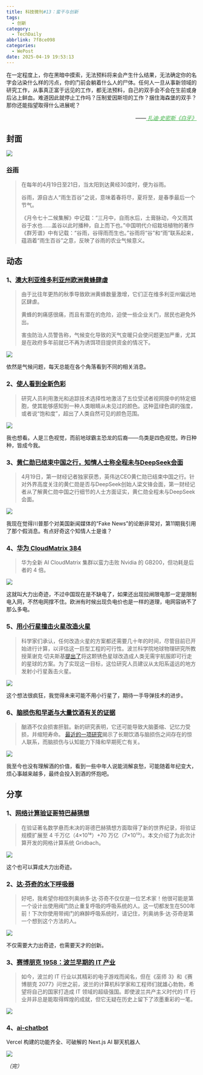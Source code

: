 ```yaml
---
title: 科技微刊#13：蛮干与创新
tags:
  - 创新
category:
  - TechDaily
abbrlink: 7f8ce098
categories:
  - WePost
date: 2025-04-19 19:53:13
---
```

在一定程度上，你在黑暗中摸索，无法预料将来会产生什么结果，无法确定你的名字会沾染什么样的污点，你的门前会躺着什么人的尸体。任何人一旦从事新领域的研究工作，从事真正富于远见的工作，都无法预料，自己的双手会不会在生前或身后沾上鲜血。难道因此就停止工作吗？压制爱因斯坦的工作？捆住海森堡的双手？那你还能指望取得什么进展呢？
<div style="text-align: right; margin-top: 1em; font-style: italic;">
  ——<a href="https://weread.qq.com/web/bookDetail/58a322e0813ab6e79g0159ca" style="color: #41B349 !important;">
		扎迪·史密斯《白牙》
  </a>
</div>
<!-- more --> 

## 封面

![](https://techdaily.oss-cn-shanghai.aliyuncs.com/13/1301.jpg)
### [谷雨](https://www.cma.gov.cn/ztbd/2024zt/24jq/gy/index.html)

> 在每年的4月19日至21日，当太阳到达黄经30度时，便为谷雨。
> 
> 谷雨，源自古人“雨生百谷”之说，意味着春将尽，夏将至，是春季最后一个节气。
> 
> 《月令七十二候集解》中记载：“三月中，自雨水后，土膏脉动，今又雨其谷于水也……盖谷以此时播种，自上而下也。”中国明代介绍栽培植物的著作《群芳谱》中有记载：“谷雨，谷得雨而生也。”谷雨将“谷”和“雨”联系起来，蕴涵着“雨生百谷”之意，反映了谷雨的农业气候意义。

## 动态

### 1、[澳大利亚维多利亚州欧洲黄蜂肆虐](https://www.abc.net.au/news/2025-04-19/european-wasps-terrorise-victorian-residents-pest-numbers-grow/105189354)

> 由于比往年更热的秋季导致欧洲黄蜂数量激增，它们正在维多利亚州偏远地区肆虐。
> 
> 黄蜂的刺痛感很痛，而且有潜在的危险，迫使一些企业关门，居民也避免外出。
> 
> 害虫防治人员警告称，气候变化导致的天气变暖只会使问题更加严重，尤其是在政府多年前就已不再为诱饵项目提供资金的情况下。

![](https://techdaily.oss-cn-shanghai.aliyuncs.com/13/1302.avif)

依然是气候问题，每天总能在各个角落看到不同的相关消息。

### 2、[使人看到全新色彩](https://www.nature.com/articles/d41586-025-01252-3)

> 研究人员利用激光和追踪技术选择性地激活了五位受试者视网膜中的特定细胞，使其能够感知到一种人类眼睛从未见过的颜色。这种蓝绿色调的强度，或者说“饱和度”，超出了人类自然可见的颜色范围。

![](https://techdaily.oss-cn-shanghai.aliyuncs.com/13/1303.webp)

我也想看。人是三色视觉，而前地球霸主恐龙的后裔——鸟类是四色视觉。昨日种种，皆成今我。

### 3、[黄仁勋已结束中国之行，知情人士称全程未与DeepSeek会面](https://www.yicai.com/news/102579192.html)

> 4月19日，第一财经记者独家获悉，英伟达CEO黄仁勋已结束中国之行。针对外界高度关注的黄仁勋是否与DeepSeek创始人梁文锋会面，第一财经记者从了解黄仁勋中国之行细节的人士方面证实，黄仁勋全程未与DeepSeek会面。

![](https://techdaily.oss-cn-shanghai.aliyuncs.com/13/1304.jpg)

我现在觉得川普那个对美国新闻媒体的“Fake News”的论断非常对，第11期我引用了那个假消息。有点好奇这个知情人士是谁？

### 4、[华为 CloudMatrix 384](https://www.tomshardware.com/tech-industry/artificial-intelligence/huaweis-new-ai-cloudmatrix-cluster-beats-nvidias-gb200-by-brute-force-uses-4x-the-power)

> 华为全新 AI CloudMatrix 集群以蛮力击败 Nvidia 的 GB200，但功耗是后者的 4 倍。

![](https://techdaily.oss-cn-shanghai.aliyuncs.com/13/1305.webp)

这就叫大力出奇迹，不过中国现在是不缺电了，如果还出现拉闸限电那一定是限制电入网，不然电网撑不住。欧洲有时候出现负电价也是一样的道理，电网容纳不了那么多电。

### 5、[用小行星撞击火星改造火星](https://www.wired.com/story/terraform-mars-by-throwing-asteroids/)

> 科学家们承认，任何改造火星的方案都还需要几十年的时间，尽管目前已开始进行计算，以评估这一巨型工程的可行性。波兰科学院地球物理研究所教授莱谢克·切夫斯基[提出了](https://www.hou.usra.edu/meetings/lpsc2025/pdf/1858.pdf)将这颗锈色星球改造成人类无需宇航服即可行走的星球的方案。为了实现这一目标，这位研究人员建议从太阳系遥远的地方发射小行星轰击火星。

![](https://techdaily.oss-cn-shanghai.aliyuncs.com/13/1306.webp)

这个想法很疯狂，我觉得未来可能不用小行星了，期待一手导弹技术的进步。

### 6、[脑损伤和早逝与大量饮酒有关的证据](https://bgr.com/science/researchers-found-evidence-linking-heavy-alcohol-drinking-to-brain-damage-and-early-death/)

> 酗酒不仅会损害肝脏。新的研究表明，它还可能导致大脑萎缩、记忆力受损，并缩短寿命。 [最近的一项研究](https://www.neurology.org/doi/10.1212/WNL.0000000000213555)揭示了长期饮酒与脑损伤之间存在的惊人联系，而脑损伤与认知能力下降和早期死亡有关。

![](https://techdaily.oss-cn-shanghai.aliyuncs.com/13/1307.webp)

我至今也没有理解酒的价值，看到一些中年人说能消解哀愁，可能随着年纪变大，烦心事越来越多，最终会投入到酒的怀抱吧。

## 分享

### 1、[网络计算验证哥特巴赫猜想](https://medium.com/@jay_gridbach/grid-computing-shatters-world-record-for-goldbach-conjecture-verification-1ef3dc58a38d)

> 在验证著名数学悬而未决的哥德巴赫猜想方面取得了新的世界纪录，将验证规模扩展至 4 千万亿（4×10¹⁸）+70 万亿（7×10¹³）。本文介绍了为此次计算开发的网格计算系统 Gridbach。

![](https://techdaily.oss-cn-shanghai.aliyuncs.com/13/1308.webp)

这个也可以算成大力出奇迹。

### 2、[达·芬奇的水下呼吸器](https://www.howequipmentworks.com/da_vinci_diving/)

> 好吧，我希望你相信列奥纳多·达·芬奇不仅仅是一位艺术家！他很可能是第一个设计出使用阀门防止重复呼吸的呼吸系统的人。这一切都发生在500年前！下次你使用带阀门的麻醉呼吸系统时，请记住，列奥纳多·达·芬奇是第一个想到这个方法的人。

![](https://techdaily.oss-cn-shanghai.aliyuncs.com/13/1309.jpg)

不仅需要大力出奇迹，也需要天才的创新。

### 3、[赛博朋克 1958：波兰早期的 IT 产业](https://culture.pl/en/article/cyberpunk-1958-the-early-days-of-the-polish-it-industry)

> 如今，波兰的 IT 行业以其精彩的电子游戏而闻名，但在《巫师 3》和《赛博朋克 2077》问世之前，波兰的计算机科学家和工程师们就雄心勃勃，希望将自己的国家打造成 IT 领域的超级强国。即使波兰共产主义时代的 IT 行业并非总是能取得辉煌的成就，但它无疑在历史上留下了浓墨重彩的一笔。

![](https://techdaily.oss-cn-shanghai.aliyuncs.com/13/1310.png)

### 4、[ai-chatbot](https://github.com/vercel/ai-chatbot)

Vercel 构建的功能齐全、可破解的 Next.js AI 聊天机器人

![](https://techdaily.oss-cn-shanghai.aliyuncs.com/13/1311.png)

_（完）_